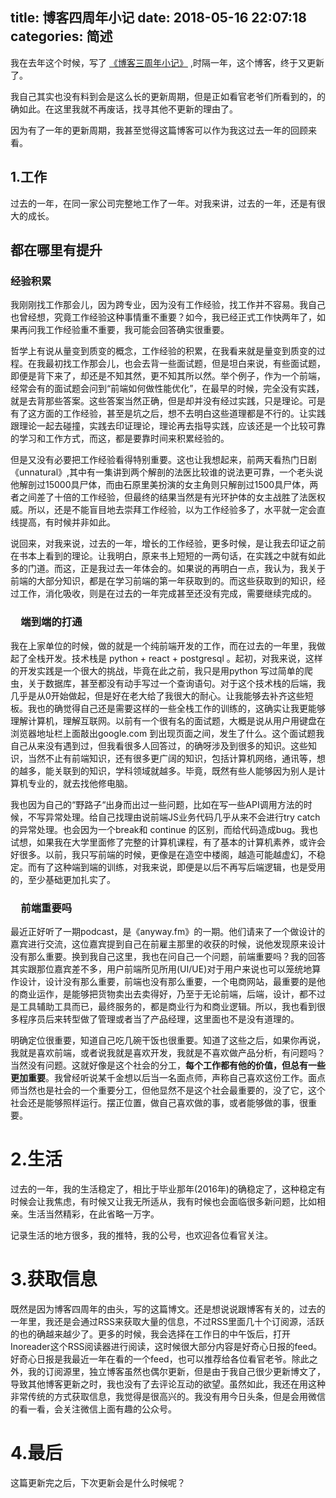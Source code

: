 title: 博客四周年小记
date: 2018-05-16 22:07:18
categories: 简述
  --- 


我在去年这个时候，写了  [《博客三周年小记》](http://hktkdy.com/2017/05/12/201705/three-year-of-this-blog/) ,时隔一年，这个博客，终于又更新了。

我自己其实也没有料到会是这么长的更新周期，但是正如看官老爷们所看到的，的确如此。在这里我就不再废话，找寻其他不更新的理由了。

因为有了一年的更新周期，我甚至觉得这篇博客可以作为我这过去一年的回顾来看。

## 1.工作

过去的一年，在同一家公司完整地工作了一年。对我来讲，过去的一年，还是有很大的成长。

## 都在哪里有提升

### 经验积累

我刚刚找工作那会儿，因为跨专业，因为没有工作经验，找工作并不容易。我自己也曾经想，究竟工作经验这种事情重不重要？如今，我已经正式工作快两年了，如果再问我工作经验重不重要，我可能会回答确实很重要。

哲学上有说从量变到质变的概念，工作经验的积累，在我看来就是量变到质变的过程。在我最初找工作那会儿，也会去背一些面试题，但是坦白来说，有些面试题，即便是背下来了，却还是不知其然，更不知其所以然。举个例子，作为一个前端，经常会有的面试题会问到“前端如何做性能优化”，在最早的时候，完全没有实践，就是去背那些答案。这些答案当然正确，但是却并没有经过实践，只是理论。可是有了这方面的工作经验，甚至是坑之后，想不去明白这些道理都是不行的。让实践跟理论一起去碰撞，实践去印证理论，理论再去指导实践，应该还是一个比较可靠的学习和工作方式，而这，都是要靠时间来积累经验的。

但是又没有必要把工作经验看得特别重要。这也让我想起来，前两天看热门日剧《unnatural》,其中有一集讲到两个解剖的法医比较谁的说法更可靠，一个老头说他解剖过15000具尸体，而由石原里美扮演的女主角则只解剖过1500具尸体，两者之间差了十倍的工作经验，但最终的结果当然是有光环护体的女主战胜了法医权威。所以，还是不能盲目地去崇拜工作经验，以为工作经验多了，水平就一定会直线提高，有时候并非如此。

说回来，对我来说，过去的一年，增长的工作经验，更多时候，是让我去印证之前在书本上看到的理论。让我明白，原来书上短短的一两句话，在实践之中就有如此多的门道。而这，正是我过去一年体会的。如果说的再明白一点，我认为，我关于前端的大部分知识，都是在学习前端的第一年获取到的。而这些获取到的知识，经过工作，消化吸收，则是在过去的一年完成甚至还没有完成，需要继续完成的。

### 　端到端的打通

我在上家单位的时候，做的就是一个纯前端开发的工作，而在过去的一年里，我做起了全栈开发。技术栈是 python + react + postgresql 。起初，对我来说，这样的开发实践是一个很大的挑战，毕竟在此之前，我只是用python 写过简单的爬虫，关于数据库，甚至都没有动手写过一个查询语句。对于这个技术栈的后端，我几乎是从0开始做起，但是好在老大给了我很大的耐心。让我能够去补齐这些短板。我也的确觉得自己还是需要这样的一些全栈工作的训练的，这确实让我更能够理解计算机，理解互联网。以前有一个很有名的面试题，大概是说从用户用键盘在浏览器地址栏上面敲出google.com 到出现页面之间，发生了什么。这个面试题我自己从来没有遇到过，但我看很多人回答过，的确呀涉及到很多的知识。这些知识，当然不止有前端知识，还有很多更广阔的知识，包括计算机网络，通讯等，想的越多，能关联到的知识，学科领域就越多。毕竟，既然有些人能够因为别人是计算机专业的，就去找他修电脑。

我也因为自己的“野路子“出身而出过一些问题，比如在写一些API调用方法的时候，不写异常处理。给自己找理由说前端JS业务代码几乎从来不会进行try catch  的异常处理。也会因为一个break和 continue 的区别，而给代码造成bug。我也试想，如果我在大学里面修了完整的计算机课程，有了基本的计算机素养，或许会好很多。以前，我只写前端的时候，更像是在造空中楼阁，越造可能越虚幻，不稳定。而有了这种端到端的训练，对我来说，即便是以后不再写后端逻辑，也是受用的，至少基础更加扎实了。

### 　前端重要吗

最近正好听了一期podcast，是《anyway.fm》的一期。他们请来了一个做设计的嘉宾进行交流，这位嘉宾提到自己在前雇主那里的收获的时候，说他发现原来设计没有那么重要。换到我自己这里，我也在问自己一个问题，前端重要吗？我的回答其实跟那位嘉宾差不多，用户前端所见所用(UI/UE)对于用户来说也可以笼统地算作设计，设计没有那么重要，前端也没有那么重要，一个电商网站，最重要的是他的商业运作，是能够把货物卖出去卖得好，乃至于无论前端，后端，设计，都不过是工具辅助工具而已，最终服务的，都是商业行为和商业逻辑。所以，我也看到很多程序员后来转型做了管理或者当了产品经理，这里面也不是没有道理的。


明确定位很重要，知道自己吃几碗干饭也很重要。知道了这些之后，如果你再说，我就是喜欢前端，或者说我就是喜欢开发，我就是不喜欢做产品分析，有问题吗？当然没有问题。这就好像是这个社会的分工，**每个工作都有他的价值，但总有一些更加重要**。我曾经听说某千金想以后当一名面点师，声称自己喜欢这份工作。面点师当然也是社会的一个重要分工，但他显然不是这个社会最重要的，没了它，这个社会还是能够照样运行。摆正位置，做自己喜欢做的事，或者能够做的事，很重要。


# 2.生活

过去的一年，我的生活稳定了，相比于毕业那年(2016年)的确稳定了，这种稳定有时候会让我焦虑，有时候又让我无所适从，我有时候也会面临很多新问题，比如相亲。生活当然精彩，在此省略一万字。

记录生活的地方很多，我的推特，我的公号，也欢迎各位看官关注。

# 3.获取信息

既然是因为博客四周年的由头，写的这篇博文。还是想说说跟博客有关的，过去的一年里，我还是会通过RSS来获取大量的信息，不过RSS里面几十个订阅源，活跃的也的确越来越少了。更多的时候，我会选择在工作日的中午饭后，打开Inoreader这个RSS阅读器进行阅读，这时候很大部分内容是好奇心日报的feed。好奇心日报是我最近一年在看的一个feed，也可以推荐给各位看官老爷。除此之外，我的订阅源里，独立博客虽然也偶尔更新，但是由于我自己很少更新博文了，导致其他博客更新之时，我也没有了去评论互动的欲望。虽然如此，我还在用这种非常传统的方式获取信息，我觉得是很高兴的。我没有用今日头条，但是会用微信的看一看，会关注微信上面有趣的公众号。



# 4.最后

这篇更新完之后，下次更新会是什么时候呢？



